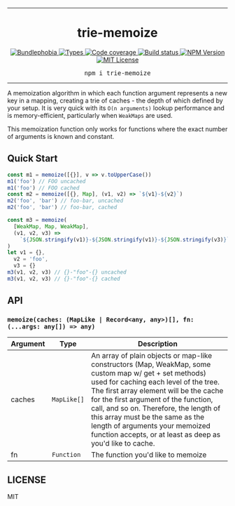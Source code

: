 <hr>
<div align="center">
  <h1 align="center">
    trie-memoize
  </h1>
</div>

<p align="center">
  <a href="https://bundlephobia.com/result?p=trie-memoize">
    <img alt="Bundlephobia" src="https://img.shields.io/bundlephobia/minzip/trie-memoize?style=for-the-badge&labelColor=24292e">
  </a>
  <a aria-label="Types" href="https://www.npmjs.com/package/@react-hook/mouse-position">
    <img alt="Types" src="https://img.shields.io/npm/types/@react-hook/mouse-position?style=for-the-badge&labelColor=24292e">
  </a>
  <a aria-label="Code coverage report" href="https://codecov.io/gh/jaredLunde/trie-memoize">
    <img alt="Code coverage" src="https://img.shields.io/codecov/c/gh/jaredLunde/trie-memoize?style=for-the-badge&labelColor=24292e">
  </a>
  <a aria-label="Build status" href="https://travis-ci.org/jaredLunde/trie-memoize">
    <img alt="Build status" src="https://img.shields.io/travis/jaredLunde/trie-memoize?style=for-the-badge&labelColor=24292e">
  </a>
  <a aria-label="NPM version" href="https://www.npmjs.com/package/trie-memoize">
    <img alt="NPM Version" src="https://img.shields.io/npm/v/trie-memoize?style=for-the-badge&labelColor=24292e">
  </a>
  <a aria-label="License" href="https://jaredlunde.mit-license.org/">
    <img alt="MIT License" src="https://img.shields.io/npm/l/trie-memoize?style=for-the-badge&labelColor=24292e">
  </a>
</p>

<pre align="center">npm i trie-memoize</pre>
<hr>

A memoization algorithm in which each function argument represents a new
key in a mapping, creating a trie of caches - the depth of which defined
by your setup. It is very quick with its `O(n arguments)` lookup
performance and is memory-efficient, particularly when `WeakMaps` are used.

This memoization function only works for functions where the exact
number of arguments is known and constant.

## Quick Start

```js
const m1 = memoize([{}], v => v.toUpperCase())
m1('foo') // FOO uncached
m1('foo') // FOO cached
const m2 = memoize([{}, Map], (v1, v2) => `${v1}-${v2}`)
m2('foo', 'bar') // foo-bar, uncached
m2('foo', 'bar') // foo-bar, cached

const m3 = memoize(
  [WeakMap, Map, WeakMap],
  (v1, v2, v3) =>
    `${JSON.stringify(v1)}-${JSON.stringify(v1)}-${JSON.stringify(v3)}`
)
let v1 = {},
  v2 = 'foo',
  v3 = {}
m3(v1, v2, v3) // {}-"foo"-{} uncached
m3(v1, v2, v3) // {}-"foo"-{} cached
```

## API

### `memoize(caches: (MapLike | Record<any, any>)[], fn: (...args: any[]) => any)`

| Argument | Type        | Description                                                                                                                                                                                                                                                                                                                                                                                                     |
| -------- | ----------- | --------------------------------------------------------------------------------------------------------------------------------------------------------------------------------------------------------------------------------------------------------------------------------------------------------------------------------------------------------------------------------------------------------------- |
| caches   | `MapLike[]` | An array of plain objects or map-like constructors (Map, WeakMap, some custom map w/ get + set methods) used for caching each level of the tree. The first array element will be the cache for the first argument of the function, call, and so on. Therefore, the length of this array must be the same as the length of arguments your memoized function accepts, or at least as deep as you'd like to cache. |
| fn       | `Function`  | The function you'd like to memoize                                                                                                                                                                                                                                                                                                                                                                              |

## LICENSE

MIT
